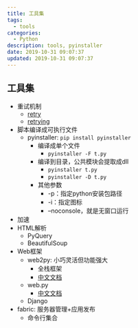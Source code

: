 ```yaml
---
title: 工具集
tags: 
  - tools
categories: 
  - Python
description: tools, pyinstaller
date: 2019-10-31 09:07:37
updated: 2019-10-31 09:07:37
---
```


## 工具集

+ 重试机制
  + [retry](https://github.com/invl/retry/)
  + [retrying](https://github.com/rholder/retrying)
+ 脚本编译成可执行文件
  + pyinstaller: `pip install pyinstaller`
    + 编译成单个文件
      + `pyinstaller -F t.py`
    + 编译到目录，公共模块会提取成dll
      + `pyinstaller t.py`
      + `pyinstaller -D t.py`
    + 其他参数
      + -p：指定python安装包路径
      + -i：指定图标
      + –noconsole，就是无窗口运行
+ 加速
+ HTML解析
  + PyQuery
  + BeautifulSoup
+ Web框架
  + web2py: 小巧灵活但功能强大
    + 全栈框架
    + [中文文档](http://www.web2py.com/books/default/chapter/35)
  + web.py
    + [中文文档](http://webpy.org/cookbook/index.zh-cn)
  + Django
+ fabric: 服务器管理+应用发布
  + 命令行集合
